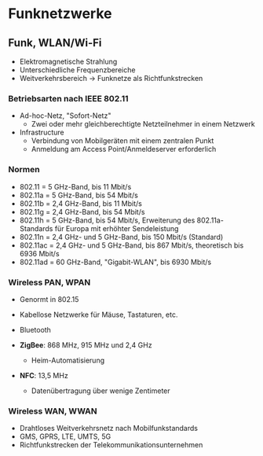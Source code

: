 # Funknetzwerke

## Funk, WLAN/Wi-Fi

- Elektromagnetische Strahlung
- Unterschiedliche Frequenzbereiche
- Weitverkehrsbereich -> Funknetze als Richtfunkstrecken

### Betriebsarten nach IEEE 802.11

- Ad-hoc-Netz, "Sofort-Netz"
  - Zwei oder mehr gleichberechtigte Netzteilnehmer in einem Netzwerk
- Infrastructure
  - Verbindung von Mobilgeräten mit einem zentralen Punkt
  - Anmeldung am Access Point/Anmeldeserver erforderlich

### Normen

- 802.11 = 5 GHz-Band, bis 11 Mbit/s
- 802.11a = 5 GHz-Band, bis 54 Mbit/s
- 802.11b = 2,4 GHz-Band, bis 11 Mbit/s
- 802.11g = 2,4 GHz-Band, bis 54 Mbit/s
- 802.11h = 5 GHz-Band, bis 54 Mbit/s, Erweiterung des 802.11a-Standards für Europa mit erhöhter Sendeleistung
- 802.11n = 2,4 GHz- und 5 GHz-Band, bis 150 Mbit/s (Standard)
- 802.11ac = 2,4 GHz- und 5 GHz-Band, bis 867 Mbit/s, theoretisch bis 6936 Mbit/s
- 802.11ad = 60 GHz-Band, "Gigabit-WLAN", bis 6930 Mbit/s

### Wireless PAN, WPAN

- Genormt in 802.15
- Kabellose Netzwerke für Mäuse, Tastaturen, etc.
- Bluetooth

- **ZigBee**: 868 MHz, 915 MHz und 2,4 GHz
  - Heim-Automatisierung
- **NFC**: 13,5 MHz
  - Datenübertragung über wenige Zentimeter

### Wireless WAN, WWAN

- Drahtloses Weitverkehrsnetz nach Mobilfunkstandards
- GMS, GPRS, LTE, UMTS, 5G
- Richtfunkstrecken der Telekommunikationsunternehmen

